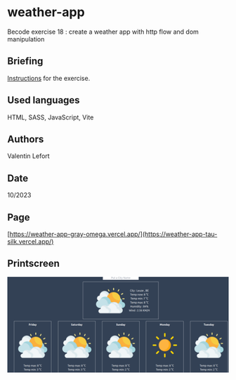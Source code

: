 # weather-app

Becode exercise 18 : create a weather app with http flow and dom manipulation

## Briefing

[Instructions](https://github.com/becodeorg/CRL-KELLER-6/tree/main/1.TRAIL/2.The-Hill/1.DOM/13.Weather-app) for the exercise.

## Used languages

HTML, SASS, JavaScript, Vite

## Authors

Valentin Lefort

## Date

10/2023

## Page

[https://weather-app-gray-omega.vercel.app/](https://weather-app-tau-silk.vercel.app/)

## Printscreen

![](public/src/weatherappScreen.png)

